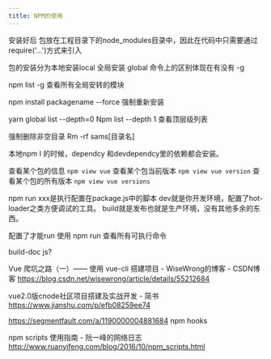 ```yaml
---
title: NPM的使用
---
```

安装好后  包放在工程目录下的node_modules目录中，因此在代码中只需要通过require('…')方式来引入

包的安装分为本地安装local  全局安装 global 
命令上的区别体现在有没有 -g

npm list -g 查看所有全局安转的模块

npm install packagename --force 强制重新安装


yarn global list --depth=0
Npm list --depth 1 查看顶层级列表

强制删除非空目录
Rm -rf sams[目录名]

本地npm I 的时候，dependcy 和devdependcy里的依赖都会安装。



查看某个包的信息
`npm view vue`
查看某个包当前版本
`npm view vue version`
查看某个包的所有版本
`npm view vue versions`

npm run xxx是执行配置在package.js中的脚本
dev就是你开发环境，配置了hot-loader之类方便调试的工具。
build就是发布也就是生产环境，没有其他多余的东西。

配置了才能run 使用 npm run 查看所有可执行命令

build-doc  js?

Vue 爬坑之路（一）—— 使用 vue-cli 搭建项目 - WiseWrong的博客 - CSDN博客
https://blog.csdn.net/wisewrong/article/details/55212684

vue2.0版cnode社区项目搭建及实战开发 - 简书
https://www.jianshu.com/p/efb08259ee74



https://segmentfault.com/a/1190000004881684
npm hooks

npm scripts 使用指南 - 阮一峰的网络日志
http://www.ruanyifeng.com/blog/2016/10/npm_scripts.html
